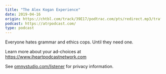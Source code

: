 ```yaml
---
title: "The Alex Kogan Experience"
date: 2019-04-16
origin: https://chtbl.com/track/39E17/podtrac.com/pts/redirect.mp3/traffic.omny.fm/d/clips/e73c998e-6e60-432f-8610-ae210140c5b1/f4e26994-3ddb-4ec7-b855-ae32006cd5de/4769e6d9-a555-4a82-8df7-ae320073a95e/audio.mp3?utm_source=Podcast&in_playlist=ea4fae0c-3282-4cfd-b315-ae32006cd5ec
podcast: https://atrpodcast.com/
type: podcast
---
```


<p>Everyone hates grammar and ethics cops. Until they need one.</p><p> </p> Learn more about your ad-choices at <a href="https://www.iheartpodcastnetwork.com">https://www.iheartpodcastnetwork.com</a><p>See <a href="https://omnystudio.com/listener">omnystudio.com/listener</a> for privacy information.</p>